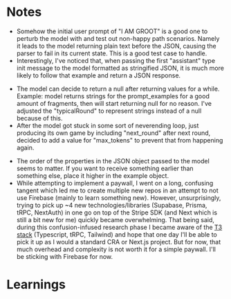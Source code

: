 # Notes

- Somehow the initial user prompt of "I AM GROOT" is a good one to perturb the model with and test out non-happy path scenarios. Namely it leads to the model returning plain text before the JSON, causing the parser to fail in its current state. This is a good test case to handle.
- Interestingly, I've noticed that, when passing the first "assistant" type init message to the model formatted as stringified JSON, it is much more likely to follow that example and return a JSON response.
<!-- !Important -->
- The model can decide to return a null after returning values for a while. Example: model returns strings for the prompt_examples for a good amount of fragments, then will start returning null for no reason. I've adjusted the "typicalRound" to represent strings instead of a null because of this.
- After the model got stuck in some sort of neverending loop, just producing its own game by including "next_round" after next round, decided to add a value for "max_tokens" to prevent that from happening again.
<!-- *Interesting -->
- The order of the properties in the JSON object passed to the model seems to matter. If you want to receive something earlier than something else, place it higher in the example object.
- While attempting to implement a paywall, I went on a long, confusing tangent which led me to create multiple new repos in an attempt to not use Firebase (mainly to learn something new). However, unsurprisingly, trying to pick up ~4 new technologies/libraries (Supabase, Prisma, tRPC, NextAuth) in one go on top of the Stripe SDK (and Next which is still a bit new for me) quickly became overwhelming. That being said, during this confusion-infused research phase I became aware of the [T3 stack](https://create.t3.gg/) (Typescript, tRPC, Tailwind) and hope that one day I'll be able to pick it up as I would a standard CRA or Next.js project. But for now, that much overhead and complexity is not worth it for a simple paywall. I'll be sticking with Firebase for now.

# Learnings
